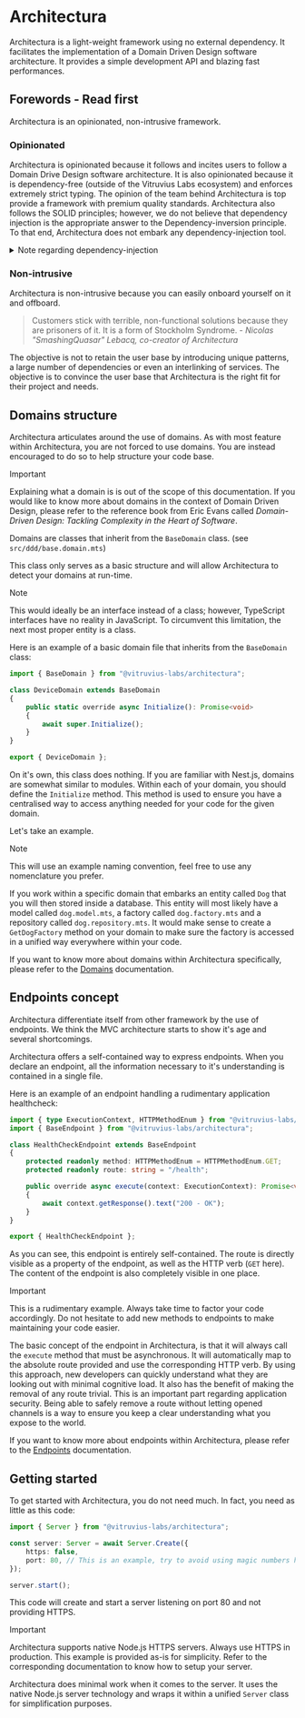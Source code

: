 # Architectura

Architectura is a light-weight framework using no external dependency.
It facilitates the implementation of a Domain Driven Design software architecture.
It provides a simple development API and blazing fast performances.

## Forewords - Read first

Architectura is an opinionated, non-intrusive framework.

### Opinionated

Architectura is opinionated because it follows and incites users to follow a Domain Drive Design software architecture.
It is also opinionated because it is dependency-free (outside of the Vitruvius Labs ecosystem) and enforces extremely strict typing.
The opinion of the team behind Architectura is top provide a framework with premium quality standards.
Architectura also follows the SOLID principles; however, we do not believe that dependency injection is the appropriate answer to the Dependency-inversion principle. To that end, Architectura does not embark any dependency-injection tool.

<details>

<summary>Note regarding dependency-injection</summary>

> [!IMPORTANT]
> Whilst you can add any dependency-injection third party package, we invite you to reconsider before doing so.
> Dependency-injection has many downsides and pitfalls that are often brushed over. This can rapidly make the technical debt of your project spiral out of control.
> We encourage you to learn how to implement dependency-inversion in a more conventional, rigorous way than rely on magic.
> Again, Architectura does not enforce this idea on you, you are still free to use any package that you consider appropriate to your project.

</details>

### Non-intrusive

Architectura is non-intrusive because you can easily onboard yourself on it and offboard.

> Customers stick with terrible, non-functional solutions because they are prisoners of it. It is a form of Stockholm Syndrome.
> \- *Nicolas "SmashingQuasar" Lebacq, co-creator of Architectura*

The objective is not to retain the user base by introducing unique patterns, a large number of dependencies or even an interlinking of services.
The objective is to convince the user base that Architectura is the right fit for their project and needs.

## Domains structure

Architectura articulates around the use of domains.
As with most feature within Architectura, you are not forced to use domains. You are instead encouraged to do so to help structure your code base.

> [!IMPORTANT]
> Explaining what a domain is is out of the scope of this documentation. If you would like to know more about domains in the context of Domain Driven Design, please refer to the reference book from Eric Evans called *Domain-Driven Design: Tackling Complexity in the Heart of Software*.

Domains are classes that inherit from the `BaseDomain` class. (see `src/ddd/base.domain.mts`)

This class only serves as a basic structure and will allow Architectura to detect your domains at run-time.

> [!NOTE]
> This would ideally be an interface instead of a class; however, TypeScript interfaces have no reality in JavaScript. To circumvent this limitation, the next most proper entity is a class.

Here is an example of a basic domain file that inherits from the `BaseDomain` class:

```ts
import { BaseDomain } from "@vitruvius-labs/architectura";

class DeviceDomain extends BaseDomain
{
	public static override async Initialize(): Promise<void>
	{
		await super.Initialize();
	}
}

export { DeviceDomain };
```

On it's own, this class does nothing.
If you are familiar with Nest.js, domains are somewhat similar to modules.
Within each of your domain, you should define the `Initialize` method. This method is used to ensure you have a centralised way to access anything needed for your code for the given domain.

Let's take an example.

> [!NOTE]
> This will use an example naming convention, feel free to use any nomenclature you prefer.

If you work within a specific domain that embarks an entity called `Dog` that you will then stored inside a database.
This entity will most likely have a model called `dog.model.mts`, a factory called `dog.factory.mts` and a repository called `dog.repository.mts`. It would make sense to create a `GetDogFactory` method on your domain to make sure the factory is accessed in a unified way everywhere within your code.

If you want to know more about domains within Architectura specifically, please refer to the [Domains](_docs/domains/readme.md) documentation.

## Endpoints concept

Architectura differentiate itself from other framework by the use of endpoints. We think the MVC architecture starts to show it's age and several shortcomings.

Architectura offers a self-contained way to express endpoints. When you declare an endpoint, all the information necessary to it's understanding is contained in a single file.

Here is an example of an endpoint handling a rudimentary application healthcheck:

```ts
import { type ExecutionContext, HTTPMethodEnum } from "@vitruvius-labs/architectura";
import { BaseEndpoint } from "@vitruvius-labs/architectura";

class HealthCheckEndpoint extends BaseEndpoint
{
	protected readonly method: HTTPMethodEnum = HTTPMethodEnum.GET;
	protected readonly route: string = "/health";

	public override async execute(context: ExecutionContext): Promise<void>
	{
		await context.getResponse().text("200 - OK");
	}
}

export { HealthCheckEndpoint };
```

As you can see, this endpoint is entirely self-contained. The route is directly visible as a property of the endpoint, as well as the HTTP verb (`GET` here).
The content of the endpoint is also completely visible in one place.

> [!IMPORTANT]
> This is a rudimentary example. Always take time to factor your code accordingly. Do not hesitate to add new methods to endpoints to make maintaining your code easier.

The basic concept of the endpoint in Architectura, is that it will always call the `execute` method that must be asynchronous.
It will automatically map to the absolute route provided and use the corresponding HTTP verb.
By using this approach, new developers can quickly understand what they are looking out with minimal cognitive load.
It also has the benefit of making the removal of any route trivial. This is an important part regarding application security.
Being able to safely remove a route without letting opened channels is a way to ensure you keep a clear understanding what you expose to the world.

If you want to know more about endpoints within Architectura, please refer to the [Endpoints](_docs/endpoints/readme.md) documentation.

## Getting started

To get started with Architectura, you do not need much. In fact, you need as little as this code:

```ts
import { Server } from "@vitruvius-labs/architectura";

const server: Server = await Server.Create({
	https: false,
	port: 80, // This is an example, try to avoid using magic numbers here and rely on configurations or enums.
});

server.start();

```

This code will create and start a server listening on port 80 and not providing HTTPS.

> [!IMPORTANT]
> Architectura supports native Node.js HTTPS servers. Always use HTTPS in production.
> This example is provided as-is for simplicity. Refer to the corresponding documentation to know how to setup your server.

Architectura does minimal work when it comes to the server. It uses the native Node.js server technology and wraps it within a unified `Server` class for simplification purposes.


